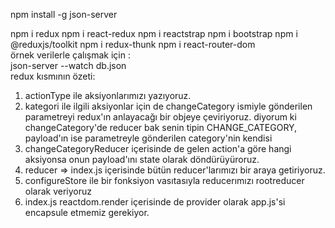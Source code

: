 npm install -g json-server

npm i redux 
npm i react-redux
npm i reactstrap
npm i bootstrap
npm i @reduxjs/toolkit
npm i redux-thunk
npm i react-router-dom 
<br/>
örnek verilerle çalışmak için :<br/>
json-server --watch db.json
<br/>
redux kısmının özeti:
1. actionType ile aksiyonlarımızı yazıyoruz.
2. kategori ile ilgili aksiyonlar için de  changeCategory ismiyle gönderilen parametreyi redux'ın anlayacağı bir objeye çeviriyoruz.
diyorum ki changeCategory'de reducer bak senin tipin CHANGE_CATEGORY, payload'ın ise parametreyle gönderilen category'nin kendisi 
3. changeCategoryReducer içerisinde de  gelen action'a göre hangi aksiyonsa onun payload'ını state olarak döndürüyüroruz.
4. reducer => index.js içerisinde bütün reducer'larımızı bir araya getiriyoruz.
5. configureStore ile bir fonksiyon vasıtasıyla reducerımızı rootreducer olarak veriyoruz
6. index.js reactdom.render içerisinde de provider olarak app.js'si encapsule etmemiz gerekiyor.
